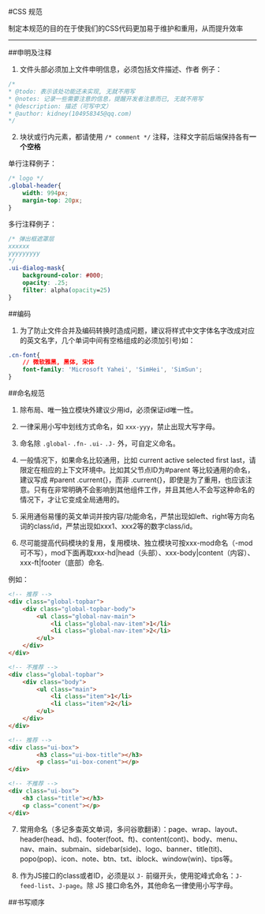 #CSS 规范

制定本规范的目的在于使我们的CSS代码更加易于维护和重用，从而提升效率

---

##申明及注释

 1. 文件头部必须加上文件申明信息，必须包括文件描述、作者
例子：

```css
/*
* @todo: 表示该处功能还未实现, 无就不用写
* @notes: 记录一些需要注意的信息，提醒开发者注意而已, 无就不用写
* @description: 描述（可写中文）
* @author: kidney(104958345@qq.com)
*/
```
 2. 块状或行内元素，都请使用 `/* comment */` 注释，注释文字前后端保持各有**一个空格**

单行注释例子：
```css
/* logo */
.global-header{
    width: 994px;
    margin-top: 20px;
}
```

多行注释例子：
```css
/* 弹出框遮罩层
xxxxxx
yyyyyyyyy
*/
.ui-dialog-mask{
    background-color: #000;
    opacity: .25;
    filter: alpha(opacity=25)
}
```



##编码
1. 为了防止文件合并及编码转换时造成问题，建议将样式中文字体名字改成对应的英文名字，几个单词中间有空格组成的必须加引号)如：
```css
.cn-font{
    // 微软雅黑, 黑体, 宋体
    font-family: 'Microsoft Yahei', 'SimHei', 'SimSun';
}
```


##命名规范
1. 除布局、唯一独立模块外建议少用id，必须保证id唯一性。

2. 一律采用小写中划线方式命名，如 `xxx-yyy`，禁止出现大写字母。

3. 命名除 `.global-` `.fn-` `.ui-` `.J-` 外，可自定义命名。

4. 一般情况下，如果命名比较通用，比如 current active selected first last，请限定在相应的上下文环境中。比如其父节点ID为#parent 等比较通用的命名，建议写成 #parent .current{}，而非 .current{}，即使是为了重用，也应该注意。只有在非常明确不会影响到其他组件工作，并且其他人不会写这种命名的情况下，才让它变成全局通用的。

5. 采用通俗易懂的英文单词并按内容/功能命名，严禁出现如left、right等方向名词的class/id，严禁出现如xxx1、xxx2等的数字class/id。

6. 尽可能提高代码模块的复用，复用模块、独立模块可按xxx-mod命名（-mod可不写），mod下面再取xxx-hd|head（头部）、xxx-body|content（内容）、xxx-ft|footer（底部）命名.

例如：

```html
<!-- 推荐 -->
<div class="global-topbar">
    <div class="global-topbar-body">
        <ul class="global-nav-main">
            <li class="global-nav-item">1</li>
            <li class="global-nav-item">2</li>
        </ul>
    </div>
</div>

<!-- 不推荐 -->
<div class="global-topbar">
    <div class="body">
        <ul class="main">
            <li class="item">1</li>
            <li class="item">2</li>
        </ul>
    </div>
</div>

<!-- 推荐 -->
<div class="ui-box">
        <h3 class="ui-box-title"></h3>
        <p class="ui-box-conent"></p>
</div>

<!-- 不推荐 -->
<div class="ui-box">
    <h3 class="title"></h3>
    <p class="conent"></p>
</div>
```

7. 常用命名（多记多查英文单词，多问谷歌翻译）：page、wrap、layout、header(head、hd)、footer(foot、ft)、content(cont)、body、menu、nav、main、submain、sidebar(side)、logo、banner、title(tit)、popo(pop)、icon、note、btn、txt、iblock、window(win)、tips等。

8. 作为JS接口的class或者ID，必须是以 `J-` 前缀开头，使用驼峰式命名：`J-feed-list`、`J-page`。除 JS 接口命名外，其他命名一律使用小写字母。



##书写顺序
